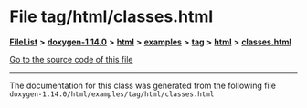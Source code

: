 

# File tag/html/classes.html



[**FileList**](files.md) **>** [**doxygen-1.14.0**](dir_9d5bad020669189c90cda983471be5d0.md) **>** [**html**](dir_05d1fd8a7cdd04f638f8b23196de02e2.md) **>** [**examples**](dir_aa52e73a32d193037813a53dcfe817b6.md) **>** [**tag**](dir_352c8a7d51e958b4df13321d0a6254dd.md) **>** [**html**](dir_225b2017c50ec618b624082e572049a4.md) **>** [**classes.html**](tag_2html_2classes_8html.md)

[Go to the source code of this file](tag_2html_2classes_8html_source.md)





































































------------------------------
The documentation for this class was generated from the following file `doxygen-1.14.0/html/examples/tag/html/classes.html`

